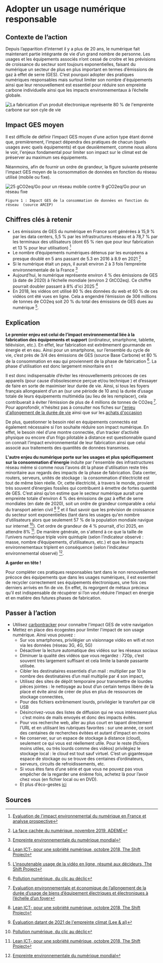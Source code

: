 # Adopter un usage numérique responsable

## Contexte de l’action

Depuis l’apparition d’internet il y a plus de 20 ans, le numérique fait maintenant partie intégrante de vie d’un grand nombre de personne. Les usages et 
les équipements associés n’ont cessé de croitre et les prévisions de croissance du secteur sont toujours exponentielles, faisant du numérique un secteur de
plus en plus important en termes d’émissions de gaz à effet de serre (GES). C’est pourquoi adopter des pratiques numériques responsables mais surtout limiter son nombre d'équipements ainsi que leur renouvellement est essentiel pour réduire son empreinte carbone individuelle ainsi que les impacts environnementaux à l’échelle globale.

![La fabrication d'un produit électronique représente 80 % de l'empreinte carbone sur son cyle de vie](https://ecolab-data.netlify.app/images/Chiffres-cles_Achat-elec-reconditionne.png)

## Impact GES moyen

Il est difficile de définir l’impact GES moyen d'une action type étant donné que, premièrement, l'impact dépendra des pratiques de chacun (quels usages avec quels équipements) et que deuxièmement, comme nous allons le voir, l'enjeux fondamental pour limiter son impact sur le climat est de préserver au maximum ses équipements.

Néanmoins, afin de fournir un ordre de grandeur, la figure suivante présente l'impact GES moyen de la consommation de données en fonction du réseau utilisé (mobile ou fixe).

![25 gCO2eq/Go pour un réseau mobile contre 9 gCO2eq/Go pour un réseau fixe](https://ecolab-data.netlify.app/images/Impact_GES_réseaux_data.PNG)

`Figure 1 : Impact GES de la consommation de données en fonction du réseau  (source ARCEP)`


## Chiffres clés à retenir

- Les émissions de GES du numérique en France sont générées à 15,9 % par les data centers, 5,5 % par les infrastructures réseau et à 78,7 % par les terminaux des utilisateurs (dont 65 % rien que pour leur fabrication et 13 % pour leur utilisation) [^1]
- Le nombre d’équipements numériques détenus par les européens a presque doublé en 5 ans passant de 5.3 en 2016 à 8.9 en 2021 [^8]
- Si le numérique était un pays, il aurait environ 2 à 3 fois l’empreinte environnementale de la France [^3]
- Aujourd’hui, le numérique représente environ 4 % des émissions de GES (à date de 2020) à l’échelle mondiale (environ 2 GtCO2eq). Ce chiffre pourrait doubler passant à 8% d'ici 2025 [^2]
- En 2018, les vidéos ont utilisé 80 % des données du web et 60 % de ces vidéos ont été vues en ligne. Cela a engendré l’émission de 306 millions de tonnes de CO2eq soit 20 % du total des émissions de GES dues au numérique [^4].

## Explication

**Le premier enjeu est celui de l’impact environnemental liée à la fabrication des équipements et support** (ordinateur, smartphone, 
tablette, télévision, etc.). En effet, leur fabrication est extrêmement gourmande en énergie et en eau. Ainsi pour un smartphone, sur l’ensemble du cycle de
vie, c’est près de 3/4 des émissions de GES (source Base Carbone) et 80 % de la consommation en eau qui proviennent de la phase de 
fabrication [^6]. La phase d'utilisation est donc largement minoritaire en t

Il est donc indispensable d’éviter les rénouvellements précoces de ces appareils (pour cause d’obsolescence perçue et/ou 
technique ) et d’essayer de faire en sorte de maximiser leur durée de vie. Ainsi, si tous les foyers français allongeaient d’un an (sur une période de 10 
ans) la durée d’usage totale de leurs équipements multimédia (au lieu de les remplacer), cela contribuerait à éviter l’émission de plus de 4 millions de 
tonnes de CO2eq [^7]. Pour approfondir, n'hésitez pas à consulter nos fiches sur [l'enjeu d'allongement de la durée de vie](https://nosgestesclimat.fr/actions/plus/divers/%C3%A9lectrom%C3%A9nager/allongement) ainsi que sur les [achats d'occasion](https://nosgestesclimat.fr/actions/plus/divers/%C3%A9lectrom%C3%A9nager/seconde-main)

De plus, questionner le besoin réel en équipements connectés est également nécessaire si l’on souhaite réduire son impact numérique. En 
effet, le besoin réel d’une montre connectée, d’un tracker d’activité physique ou encore d’un frigo pilotable à distance est questionnable quand on connait 
l’impact environnemental de leur fabrication ainsi que celui associé aux traitements des quantités de données transmises. 

**L'autre enjeu du numérique porte sur les usages et plus spécifiquement sur la consommation d'énergie** induite par l'ensemble des infrastructures réseau même si comme nous l'avons dit la phase d'utilisation reste très minoritaire aux regards des impacts de la phase de fabrication. Data center, routers, serveurs, unités de stockage : la consommation d'électricité est tout de même bien réelle. Or, cette électricité, à travers le monde, provient très souvent d’énergies fossiles qui contribuent à émettre de fortes quantité de GES. C’est ainsi qu’on estime que le secteur numérique aurait une empreinte totale d'environ 4 % des émissions de gaz à effet de serre mondiales (en date de 2020), soit un ordre de grandeur comparable a celui du transport aérien civil [^2] [^9] et il faut savoir que les prévision de croissance du secteur sont exponentielles (tant dans les usages qu'en nombre d’utilisateurs alors que seulement 57 % de la population mondiale navigue sur internet [^6]). Cet ordre de grandeur de 4 % pourrait, d’ici 2025, en attendre 8% [^2]. De manière générale, on s'attend à ce que la taille de l’univers numérique triple voire quintuple (selon l’indicateur observé : masse, nombre d’équipements, d’utilisateurs, etc.) et que les impacts environnementaux triplent en conséquence (selon l’indicateur environnemental observé) [^3].


**A garder en tête !**

Pour compléter ces pratiques responsables tant dans le non renouvellement précoce des équipements que dans les usages numériques, il est essentiel de recycler correctement ses équipements électroniques, une fois ces derniers arrivés en fin de vie. En effet, ils regorgent de métaux 
précieux qu’il est indispensable de récupérer si l’on veut réduire l’impact en énergie et en matière des futures phases de fabrication.


## Passer à l’action 

- Utilisez [carbontracker](https://theshiftproject.org/carbonalyser-extension-navigateur/) pour connaitre l'impact GES de votre navigation
- Mettez en place des écogestes pour limiter l'impact de son usage numérique. Ainsi vous pouvez :
  -	Sur vos smartphones, privilégier un visionnage vidéo en wifi et non via les données (réseau 3G, 4G, 5G)
  -	Désactiver la lecture automatique des vidéos sur les réseaux sociaux
  -	Diminuer la qualité des vidéos que vous regardez : 720p, c’est souvent très largement suffisant et cela limite la bande passante utilisée.
  -	Cibler les destinataires essentiels d’un mail : multiplier par 10 le nombre des destinataires d’un mail multiplie par 4 son impact,
  -	Utilisez des sites de dépôt temporaire pour transmettre de lourdes pièces jointes : le nettoyage au bout d’un certain temps libère de la place et évite ainsi de créer de plus en plus de ressources de stockage connectées,
  -	Pour des fichiers extrêmement lourds, privilégier le transfert par clé USB
  -	Désincrivez-vous des listes de diffusion qui ne vous intéressent plus : c’est moins de mails envoyés et donc des impacts évités.
  -	Pour vos recherche web, aller au plus court en tapant directement l’URL et en utilisant les rubriques favorites : sur une année, ce sont des centaines de  recherches évitées et autant d’impact en moins 
  -	Ne conserver, sur un espace de stockage à distance (cloud), seulement ce qui vous est réellement utile. Pour le reste (fichiers moins utiles, ou très lourds comme des vidéos) privilégiez le stockage local : le cloud est tout sauf virtuel. C’est un gigantesque espace de stockage ou se trouve des centaines d’ordinateurs, serveurs, circuits de refroidissements, etc. 
  -	Si vous êtes fans d’une série et que vous ne pouvez pas vous empêcher de la regarder une énième fois, achetez là pour l’avoir chez vous (en fichier local ou en DVD).
  -	Et plus d’éco-gestes [ici](https://www.qqf.fr/infographie/69/pollution-numerique-du-clic-au-declic)


## Sources
[^1]: [Evaluation de l'impact environnemental du numérique en France et analyse prospective](https://www.arcep.fr/uploads/tx_gspublication/etude-numerique-environnement-ademe-arcep-volet02_janv2022.pdf)
[^2]: [Lean ICT- pour une sobriété numérique, octobre 2018, The Shift Project](https://theshiftproject.org/wp-content/uploads/2018/11/Rapport-final-v8-WEB.pdf)
[^3]: [Empreinte environnementale du numérique mondial](https://www.greenit.fr/wp-content/uploads/2019/10/2019-10-GREENIT-etude_EENM-rapport-accessible.VF_.pdf)
[^4]: [L'insoutenable usage de la vidéo en ligne, résumé aux décideurs, The Shift Project](https://theshiftproject.org/wp-content/uploads/2019/07/2019-01.pdf)
[^5]: [Le grand gachis énergétique](https://lejournal.cnrs.fr/articles/numerique-le-grand-gachis-energetique)
[^6]: [Pollution numérique, du clic au déclic](https://www.qqf.fr/infographie/69/pollution-numerique-du-clic-au-declic)
[^7]: [Evaluation environnementale et économique de l’allongement de la durée d’usage de biens d’équipement électriques et électroniques à l’échelle d’un foyer](https://librairie.ademe.fr/dechets-economie-circulaire/125-evaluation-environnementale-et-economique-de-l-allongement-de-la-duree-d-usage-de-biens-d-equipements-electriques-et-electroniques-a-l-echelle-d-un-foyer.html)
[^8]: [La face cachée du numérique, novembre 2019, ADEME](https://librairie.ademe.fr/cadic/4932/guide-pratique-face-cachee-numerique.pdf?modal=false)
[^9]: [Évaluation datant de 2021 de l'empreinte climat (Lee & al)](https://www.sciencedirect.com/science/article/pii/S1352231020305689)

